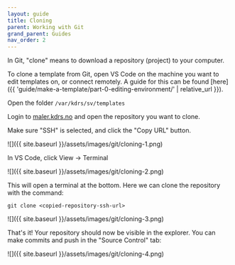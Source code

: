 ```yaml
---
layout: guide
title: Cloning
parent: Working with Git
grand_parent: Guides
nav_order: 2
---
```


In Git, "clone" means to download a repository (project) to your computer.


To clone a template from Git, open VS Code on the machine you want to edit templates on, or connect remotely. A guide for this can be found [here]({{ 'guide/make-a-template/part-0-editing-environment/' | relative_url }}).

Open the folder `/var/kdrs/sv/templates`

Login to [maler.kdrs.no](https://maler.kdrs.no/) and open the repository you want to clone.

Make sure "SSH" is selected, and click the "Copy URL" button.

![]({{ site.baseurl }}/assets/images/git/cloning-1.png)

In VS Code, click View -> Terminal

![]({{ site.baseurl }}/assets/images/git/cloning-2.png)

This will open a terminal at the bottom. Here we can clone the repository with the command:

`git clone <copied-repository-ssh-url>` 

![]({{ site.baseurl }}/assets/images/git/cloning-3.png)

That's it! Your repository should now be visible in the explorer. You can make commits and push in the "Source Control" tab:

![]({{ site.baseurl }}/assets/images/git/cloning-4.png)